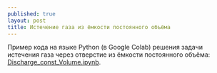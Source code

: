 ```yaml
---
published: true
layout: post
title: Истечение газа из ёмкости постоянного объёма
---
```


Пример кода на языке Python (в Google Colab) решения задачи истечения газа через отверстие из ёмкости постоянного объёма:
[Discharge_const_Volume.ipynb](https://colab.research.google.com/drive/1hut3_MOmC29kckvIkDPIcC4AS5luLHRi).
 
